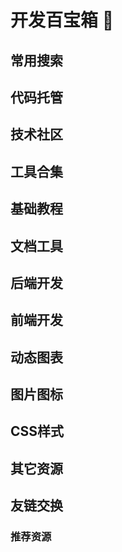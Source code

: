 # 开发百宝箱  :tada:

## 常用搜索
## 代码托管
## 技术社区
## 工具合集
## 基础教程
## 文档工具
## 后端开发
## 前端开发
## 动态图表
## 图片图标
## CSS样式
## 其它资源
## 友链交换
### 推荐资源



<Giscus/>